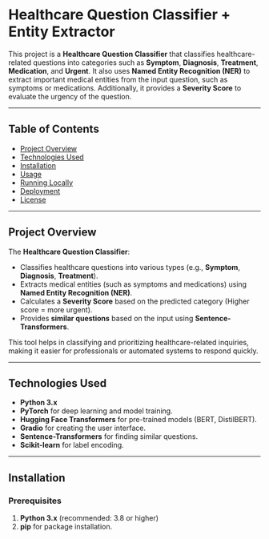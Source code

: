 # Healthcare Question Classifier + Entity Extractor

This project is a **Healthcare Question Classifier** that classifies healthcare-related questions into categories such as **Symptom**, **Diagnosis**, **Treatment**, **Medication**, and **Urgent**. It also uses **Named Entity Recognition (NER)** to extract important medical entities from the input question, such as symptoms or medications. Additionally, it provides a **Severity Score** to evaluate the urgency of the question.

---

## Table of Contents

- [Project Overview](#project-overview)
- [Technologies Used](#technologies-used)
- [Installation](#installation)
- [Usage](#usage)
- [Running Locally](#running-locally)
- [Deployment](#deployment)
- [License](#license)

---

## Project Overview

The **Healthcare Question Classifier**:
- Classifies healthcare questions into various types (e.g., **Symptom**, **Diagnosis**, **Treatment**).
- Extracts medical entities (such as symptoms and medications) using **Named Entity Recognition (NER)**.
- Calculates a **Severity Score** based on the predicted category (Higher score = more urgent).
- Provides **similar questions** based on the input using **Sentence-Transformers**.

This tool helps in classifying and prioritizing healthcare-related inquiries, making it easier for professionals or automated systems to respond quickly.

---

## Technologies Used

- **Python 3.x**
- **PyTorch** for deep learning and model training.
- **Hugging Face Transformers** for pre-trained models (BERT, DistilBERT).
- **Gradio** for creating the user interface.
- **Sentence-Transformers** for finding similar questions.
- **Scikit-learn** for label encoding.

---

## Installation

### Prerequisites

1. **Python 3.x** (recommended: 3.8 or higher)
2. **pip** for package installation.





